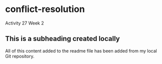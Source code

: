 # conflict-resolution
Activity 27 Week 2
## This is a subheading created locally

All of this content added to the readme file has been added from my local Git repository.

